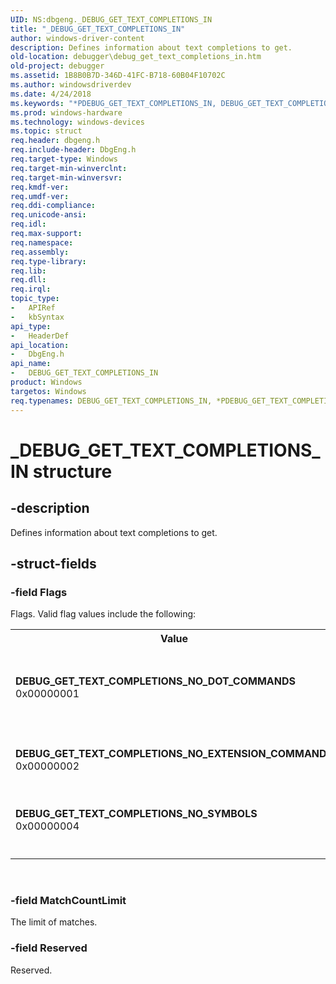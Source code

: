 ```yaml
---
UID: NS:dbgeng._DEBUG_GET_TEXT_COMPLETIONS_IN
title: "_DEBUG_GET_TEXT_COMPLETIONS_IN"
author: windows-driver-content
description: Defines information about text completions to get.
old-location: debugger\debug_get_text_completions_in.htm
old-project: debugger
ms.assetid: 1B8B0B7D-346D-41FC-B718-60B04F10702C
ms.author: windowsdriverdev
ms.date: 4/24/2018
ms.keywords: "*PDEBUG_GET_TEXT_COMPLETIONS_IN, DEBUG_GET_TEXT_COMPLETIONS_IN, DEBUG_GET_TEXT_COMPLETIONS_IN structure [Windows Debugging], DEBUG_GET_TEXT_COMPLETIONS_NO_DOT_COMMANDS, DEBUG_GET_TEXT_COMPLETIONS_NO_EXTENSION_COMMANDS, DEBUG_GET_TEXT_COMPLETIONS_NO_SYMBOLS, PDEBUG_GET_TEXT_COMPLETIONS_IN, PDEBUG_GET_TEXT_COMPLETIONS_IN structure pointer [Windows Debugging], _DEBUG_GET_TEXT_COMPLETIONS_IN, dbgeng/DEBUG_GET_TEXT_COMPLETIONS_IN, dbgeng/PDEBUG_GET_TEXT_COMPLETIONS_IN, debugger.debug_get_text_completions_in"
ms.prod: windows-hardware
ms.technology: windows-devices
ms.topic: struct
req.header: dbgeng.h
req.include-header: DbgEng.h
req.target-type: Windows
req.target-min-winverclnt: 
req.target-min-winversvr: 
req.kmdf-ver: 
req.umdf-ver: 
req.ddi-compliance: 
req.unicode-ansi: 
req.idl: 
req.max-support: 
req.namespace: 
req.assembly: 
req.type-library: 
req.lib: 
req.dll: 
req.irql: 
topic_type:
-	APIRef
-	kbSyntax
api_type:
-	HeaderDef
api_location:
-	DbgEng.h
api_name:
-	DEBUG_GET_TEXT_COMPLETIONS_IN
product: Windows
targetos: Windows
req.typenames: DEBUG_GET_TEXT_COMPLETIONS_IN, *PDEBUG_GET_TEXT_COMPLETIONS_IN
---
```


# _DEBUG_GET_TEXT_COMPLETIONS_IN structure


## -description


Defines information about text completions to get. 


## -struct-fields




### -field Flags

Flags. Valid flag values include the following:

<table>
<tr>
<th>Value</th>
<th>Meaning</th>
</tr>
<tr>
<td width="40%"><a id="DEBUG_GET_TEXT_COMPLETIONS_NO_DOT_COMMANDS"></a><a id="debug_get_text_completions_no_dot_commands"></a><dl>
<dt><b>DEBUG_GET_TEXT_COMPLETIONS_NO_DOT_COMMANDS</b></dt>
<dt>0x00000001</dt>
</dl>
</td>
<td width="60%">
Do not include dot commands. Dot commands begin with a period (.).

</td>
</tr>
<tr>
<td width="40%"><a id="DEBUG_GET_TEXT_COMPLETIONS_NO_EXTENSION_COMMANDS"></a><a id="debug_get_text_completions_no_extension_commands"></a><dl>
<dt><b>DEBUG_GET_TEXT_COMPLETIONS_NO_EXTENSION_COMMANDS</b></dt>
<dt>0x00000002</dt>
</dl>
</td>
<td width="60%">
Do not include extension commands. 

</td>
</tr>
<tr>
<td width="40%"><a id="DEBUG_GET_TEXT_COMPLETIONS_NO_SYMBOLS"></a><a id="debug_get_text_completions_no_symbols"></a><dl>
<dt><b>DEBUG_GET_TEXT_COMPLETIONS_NO_SYMBOLS</b></dt>
<dt>0x00000004</dt>
</dl>
</td>
<td width="60%">
Do not include completions with symbols.

</td>
</tr>
</table>
 


### -field MatchCountLimit

The limit of matches.


### -field Reserved

Reserved. 

